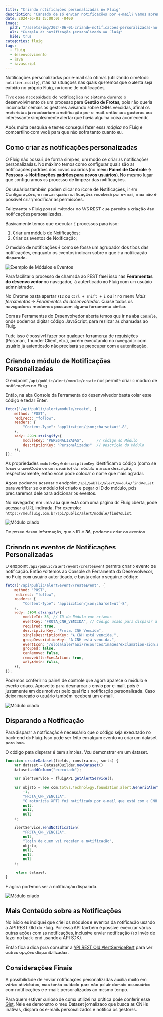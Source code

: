 ```yaml
---
title: "Criando notificações personalizadas no Fluig"
description: "Cansado de só enviar notificações por e-mail? Vamos aprender a criar notificações personalizadas no sistema."
date: 2024-06-01 15:00:00 -0400
image:
  path: "/assets/img/2024-06-01-criando-notificacoes-personalizadas-no-fluig/poster_post.jpg"
  alt: "Exemplo de notificação personalizada no Fluig"
  hide: true
categories: fluig
tags:
  - fluig
  - desenvolvimento
  - java
  - javascript
---
```


Notificações personalizadas por e-mail são ótimas (utilizando o método `notifier.notify`), mas há situações nas
quais queremos que o alerta seja exibido no próprio Fluig, no ícone de notificações.

Tive essa necessidade de notificações no sistema durante o desenvolvimento de um processo para **Gestão de Frotas**,
pois não queria incomodar demais os gestores avisando sobre CNHs vencidas, afinal os motoristas já receberiam a
notificação por e-mail, então aos gestores era interessante simplesmente alertar que havia alguma coisa acontecendo.

Após muita pesquisa e testes consegui fazer essa *mágica* no Fluig e compartilho com você para que não sofra tanto
quanto eu.

## Como criar as notificações personalizadas

O Fluig não possuí, de forma simples, um modo de criar as notificações personalizadas. No máximo temos como configurar
quais são as notificações padrões dos novos usuários (no menu **Painel de Controle &rarr; Pessoas &rarr; Notificações padrões para novos usuários**).
No mesmo lugar que configuramos os processo de limpeza das notificações.

Os usuários também podem clicar no ícone de Notificações, ir em Configurações, e marcar quais notificações receberá por
e-mail, mas não é possível criar/modificar as permissões.

Felizmente o Fluig possuí métodos no WS REST que permite a criação das notificações personalizadas.

Basicamente temos que executar 2 processos para isso:

1. Criar um módulo de Notificações;
1. Criar os eventos de Notificação;

O módulo de notificações é como se fosse um agrupador dos tipos das notificações, enquanto os eventos indicam sobre o que
é a notificação disparada.

<img src="/assets/img/2024-06-01-criando-notificacoes-personalizadas-no-fluig/modulos_eventos_padrao.jpg" alt="Exemplo de Módulos e Eventos" style="max-width: 727px">

Para facilitar o processo de chamada ao REST farei isso nas **Ferramentas do desenvolvedor** no navegador, já autenticado no Fluig
com um usuário administrador.

No Chrome basta apertar `F12` ou `Ctrl + Shift + i` ou ir no menu *Mais ferramentas &rarr; Ferramentas do desenvolvedor*.
Quase todos os navegadores modernos possuem alguma ferramenta similar.

Com as Ferramentas do Desenvolvedor aberta temos que ir na aba `Console`, onde podemos digitar código JavaScript, para realizar
as chamadas ao Fluig.

Tudo isso é possível fazer por qualquer ferramenta de requisições (Postman, Thunder Client, etc.), porém executando no navegador
com usuário já autenticado não precisará se preocupar com a autenticação.

## Criando o módulo de Notificações Personalizadas

O endpoint `/api/public/alert/module/create` nos permite criar o módulo de notificações no Fluig.

Então, na aba Console da Ferramenta do desenvolvedor basta colar esse código e teclar Enter.

```javascript
fetch("/api/public/alert/module/create", {
    method: "POST",
    redirect: "follow",
    headers: {
        "Content-Type": "application/json;charset=utf-8",
    },
    body: JSON.stringify({
        moduleKey: "PERSONALIZADAS",      // Código do Módulo
        descriptionKey: "Personalizadas"  // Descrição do Módulo
    }),
});
```

As propriedades `moduleKey` e `descriptionKey` identificam o código (como se fosse o userCode de um usuário)
do módulo e a sua descrição, respectivamente, então você pode colocar o nome que mais agradar.

Agora podemos acessar o endpoint `/api/public/alert/module/findVoList` para verificar se o módulo foi criado
e pegar o ID do módulo, pois precisaremos dele para adicionar os eventos.

No navegador, em uma aba que está com uma página do Fluig aberta, pode acessar a URL indicada.
Por exemplo: `https://meufluig.com.br/api/public/alert/module/findVoList`.

<img src="/assets/img/2024-06-01-criando-notificacoes-personalizadas-no-fluig/modulo_criado.jpg" alt="Módulo criado" style="max-width: 452px">

De posse dessa informação, que o ID é **36**, podemos criar os eventos.

## Criando os eventos de Notificações Personalizadas

O endpoint `/api/public/alert/event/createEvent` permite criar o evento de notificação. Então voltemos ao Console
da Ferramenta do Desenvolvedor, no Fluig com usuário autenticado, e basta colar o seguinte código:

```javascript
fetch("/api/public/alert/event/createEvent", {
    method: "POST",
    redirect: "follow",
    headers: {
        "Content-Type": "application/json;charset=utf-8",
    },
    body: JSON.stringify({
        moduleId: 36, // ID do Módulo que criamos
        eventKey: "FROTA_CNH_VENCIDA", // Código usado para disparar a notificação
        required: true,
        descriptionKey: "Frota: CNH Vencida",
        singleDescriptionKey: "A CNH está vencida.",
        groupDescriptionKey: "A CNH está vencida.",
        eventIcon: "/globalalertapi/resources/images/exclamation-sign.png",
        grouped: false,
        canRemove: false,
        removeAfterExecAction: true,
        onlyAdmin: false,
    }),
});
```

Podemos conferir no painel de controle que agora aparece o módulo e evento criado. Aproveito para desmarcar o envio por e-mail,
pois é justamente um dos motivos pelo qual fiz a notificação personalizada. Caso deixe marcado o usuário também receberá um e-mail.

<img src="/assets/img/2024-06-01-criando-notificacoes-personalizadas-no-fluig/evento_criado.jpg" alt="Módulo criado" style="max-width: 756px">

## Disparando a Notificação

Para disparar a notificação é necessário que o código seja executado no back-end do Fluig. Isso pode ser feito em algum evento
ou criar um dataset para isso.

O código para disparar é bem simples. Vou demonstrar em um dataset.

```javascript
function createDataset(fields, constraints, sorts) {
    var dataset = DatasetBuilder.newDataset();
    dataset.addColumn("executado");

    var alertService = fluigAPI.getAlertService();

    var objeto = new com.totvs.technology.foundation.alert.GenericAlertObject(
        -1,
        "FROTA_CNH_VENCIDA",
        "O motorista XPTO foi notificado por e-mail que está com a CNH Vencida!",
        null,
        null,
        null
    );

    alertService.sendNotification(
        "FROTA_CNH_VENCIDA",
        null,
        "login de quem vai receber a notificação",
        objeto,
        null,
        null,
        null
    );

    return dataset;
}

```

E agora podemos ver a notificação disparada.

<img src="/assets/img/2024-06-01-criando-notificacoes-personalizadas-no-fluig/notificacao_disparada.jpg" alt="Módulo criado" style="max-width: 390px">

## Mais Conteúdo sobre as Notificações

No início eu indiquei que criei os módulos e eventos da notificação usando a API REST Old do Fluig. Por essa API também é possível executar várias
outras ações com as notificações, inclusive enviar notificação (ao invés de fazer no back-end usando a API SDK).

Então fica a dica para consultar a [API REST Old AlertServiceRest](https://api.fluig.com/old/resource_AlertServiceRest.html) para ver outras
opções disponibilizadas.

## Considerações Finais

A possibilidade de enviar notificações personalizadas auxilia muito em várias atividades, mas tenha cuidado para não
poluir demais os usuários com notificações e e-mails personalizados ao mesmo tempo.

Para quem estiver curioso de como utilizei na prática pode conferir esse [Gist](https://gist.github.com/brunogasparetto/a56010eaf4bf43e3d29b523ddca9ca0c#exemplo-pr%C3%A1tico). Nele eu demonstro o meu Dataset jornalizado que busca as CNHs inativas, dispara os
e-mails personalizados e notifica os gestores.
